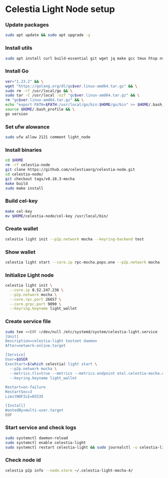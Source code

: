 # Celestia Light Node setup

### Update packages
  ```bash
  sudo apt update && sudo apt upgrade -y
  ```

### Install utils
```bash
sudo apt install curl build-essential git wget jq make gcc tmux htop nvme-cli pkg-config libssl-dev libleveldb-dev tar clang bsdmainutils ncdu unzip libleveldb-dev lz4 -y
```

### Install Go
```bash
ver="1.23.2" && \
wget "https://golang.org/dl/go$ver.linux-amd64.tar.gz" && \
sudo rm -rf /usr/local/go && \
sudo tar -C /usr/local -xzf "go$ver.linux-amd64.tar.gz" && \
rm "go$ver.linux-amd64.tar.gz" && \
echo "export PATH=$PATH:/usr/local/go/bin:$HOME/go/bin" >> $HOME/.bash_profile && \
source $HOME/.bash_profile && \
go version
```

###  Set ufw alowance
```bash
sudo ufw allow 2121 comment light_node
```

### Install binaries
```bash
cd $HOME
rm -rf celestia-node
git clone https://github.com/celestiaorg/celestia-node.git
cd celestia-node/
git checkout tags/v0.18.3-mocha
make build
sudo make install
```

### Build cel-key
```bash
make cel-key
mv $HOME/celestia-node/cel-key /usr/local/bin/
```

### Create wallet
```bash
celestia light init --p2p.network mocha --keyring-backend test
```

### Show wallet
```bash
celestia light start --core.ip rpc-mocha.pops.one --p2p.network mocha
```
### Initialize Light node

```bash
celestia light init \
  --core.ip 8.52.247.236 \
  --p2p.network mocha \
  --core.rpc.port 26657 \
  --core.grpc.port 9090 \
  --keyring.keyname light_wallet
```

### Сreate service file
```bash
sudo tee <<EOF >/dev/null /etc/systemd/system/celestia-light.service
[Unit]
Description=celestia-light testnet daemon
After=network-online.target

[Service]
User=$USER
ExecStart=$(which celestia) light start \
  --p2p.network mocha \
  --metrics.tls=true --metrics --metrics.endpoint otel.celestia-mocha.com \
  --keyring.keyname light_wallet
  
Restart=on-failure
RestartSec=3
LimitNOFILE=65535

[Install]
WantedBy=multi-user.target
EOF
```
### Start service and check logs

```bash
sudo systemctl daemon-reload
sudo systemctl enable celestia-light
sudo systemctl restart celestia-light && sudo journalctl -u celestia-light -f -o cat
```

### Check node id
```bash
celestia p2p info --node.store ~/.celestia-light-mocha-4/
```
